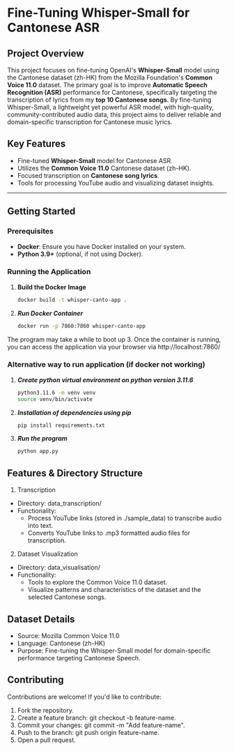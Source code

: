 # Fine-Tuning Whisper-Small for Cantonese ASR

## Project Overview

This project focuses on fine-tuning OpenAI's **Whisper-Small** model using the Cantonese dataset (zh-HK) from the Mozilla Foundation's **Common Voice 11.0** dataset. The primary goal is to improve **Automatic Speech Recognition (ASR)** performance for Cantonese, specifically targeting the transcription of lyrics from my **top 10 Cantonese songs**. By fine-tuning Whisper-Small, a lightweight yet powerful ASR model, with high-quality, community-contributed audio data, this project aims to deliver reliable and domain-specific transcription for Cantonese music lyrics.

## Key Features

- Fine-tuned **Whisper-Small** model for Cantonese ASR.
- Utilizes the **Common Voice 11.0** Cantonese dataset (zh-HK).
- Focused transcription on **Cantonese song lyrics**.
- Tools for processing YouTube audio and visualizing dataset insights.

---

## Getting Started

### Prerequisites

- **Docker**: Ensure you have Docker installed on your system.
- **Python 3.9+** (optional, if not using Docker).

### Running the Application

1. **Build the Docker Image**

   ```bash
   docker build -t whisper-canto-app .
   ```
2. ***Run Docker Container***
    ```bash
    docker run -p 7860:7860 whisper-canto-app
    ```
  The program may take a while to boot up
3. Once the container is running, you can access the application via your browser via http://localhost:7860/


### Alternative way to run application (if docker not working)

1. ***Create python virtual environment on python version 3.11.6***
    ```bash
    python3.11.6 -m venv venv
    source venv/bin/activate
    ```

2. ***Installation of dependencies using pip***
    ```bash
    pip install requirements.txt
    ```

3. ***Run the program***
    ```bash
    python app.py
    ```

## Features & Directory Structure
1. Transcription
- Directory: data_transcription/
- Functionality:
  - Process YouTube links (stored in ./sample_data) to transcribe audio into text.
  - Converts YouTube links to .mp3 formatted audio files for transcription.
2. Dataset Visualization
- Directory: data_visualisation/
- Functionality:
  - Tools to explore the Common Voice 11.0 dataset.
  - Visualize patterns and characteristics of the dataset and the selected Cantonese songs.


## Dataset Details
- Source: Mozilla Common Voice 11.0
- Language: Cantonese (zh-HK)
- Purpose: Fine-tuning the Whisper-Small model for domain-specific performance targeting Cantonese Speech.


## Contributing
Contributions are welcome! If you'd like to contribute:

1. Fork the repository.
2. Create a feature branch: git checkout -b feature-name.
3. Commit your changes: git commit -m "Add feature-name".
4. Push to the branch: git push origin feature-name.
5. Open a pull request.
